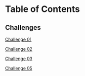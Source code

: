 # Table of Contents

## Challenges

[Challenge 01](./challenges/arrayReverse/README.md)

[Challenge 02](./challenges/arrayShift/README.md)

[Challenge 03](./challenges/arrayBinarySearch/README.md)

[Challenge 05](./challenges/linkedList/README.md)
